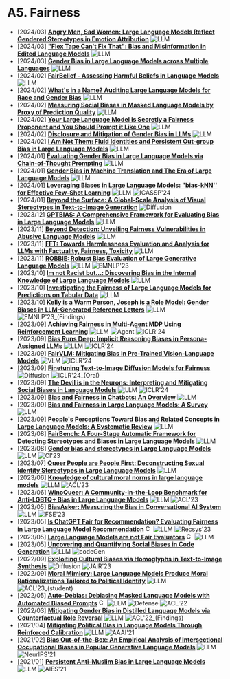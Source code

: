 # A5. Fairness
- [2024/03] **[Angry Men, Sad Women: Large Language Models Reflect Gendered Stereotypes in Emotion Attribution](https://arxiv.org/abs/2403.03121)** ![LLM](https://img.shields.io/badge/LLM-589cf4)
- [2024/03] **["Flex Tape Can't Fix That": Bias and Misinformation in Edited Language Models](https://arxiv.org/abs/2403.00180)** ![LLM](https://img.shields.io/badge/LLM-589cf4)
- [2024/03] **[Gender Bias in Large Language Models across Multiple Languages](https://arxiv.org/abs/2403.00277)** ![LLM](https://img.shields.io/badge/LLM-589cf4)
- [2024/02] **[FairBelief - Assessing Harmful Beliefs in Language Models](https://arxiv.org/abs/2402.17389)** ![LLM](https://img.shields.io/badge/LLM-589cf4)
- [2024/02] **[What's in a Name? Auditing Large Language Models for Race and Gender Bias](https://arxiv.org/abs/2402.14875)** ![LLM](https://img.shields.io/badge/LLM-589cf4)
- [2024/02] **[Measuring Social Biases in Masked Language Models by Proxy of Prediction Quality](https://arxiv.org/abs/2402.13954)** ![LLM](https://img.shields.io/badge/LLM-589cf4)
- [2024/02] **[Your Large Language Model is Secretly a Fairness Proponent and You Should Prompt it Like One](https://arxiv.org/abs/2402.12150)** ![LLM](https://img.shields.io/badge/LLM-589cf4)
- [2024/02] **[Disclosure and Mitigation of Gender Bias in LLMs](https://arxiv.org/abs/2402.11190)** ![LLM](https://img.shields.io/badge/LLM-589cf4)
- [2024/02] **[I Am Not Them: Fluid Identities and Persistent Out-group Bias in Large Language Models](https://arxiv.org/abs/2402.10436)** ![LLM](https://img.shields.io/badge/LLM-589cf4)
- [2024/01] **[Evaluating Gender Bias in Large Language Models via Chain-of-Thought Prompting](https://arxiv.org/abs/2401.15585)** ![LLM](https://img.shields.io/badge/LLM-589cf4)
- [2024/01] **[Gender Bias in Machine Translation and The Era of Large Language Models](https://arxiv.org/abs/2401.10016)** ![LLM](https://img.shields.io/badge/LLM-589cf4)
- [2024/01] **[Leveraging Biases in Large Language Models: "bias-kNN'' for Effective Few-Shot Learning](https://arxiv.org/abs/2401.09783)** ![LLM](https://img.shields.io/badge/LLM-589cf4) ![ICASSP'24](https://img.shields.io/badge/ICASSP'24-f1b800)
- [2024/01] **[Beyond the Surface: A Global-Scale Analysis of Visual Stereotypes in Text-to-Image Generation](https://arxiv.org/abs/2401.06310)** ![Diffusion](https://img.shields.io/badge/Diffusion-a99cf4)
- [2023/12] **[GPTBIAS: A Comprehensive Framework for Evaluating Bias in Large Language Models](https://arxiv.org/abs/2312.06315)** ![LLM](https://img.shields.io/badge/LLM-589cf4)
- [2023/11] **[Beyond Detection: Unveiling Fairness Vulnerabilities in Abusive Language Models](https://arxiv.org/abs/2311.09428)** ![LLM](https://img.shields.io/badge/LLM-589cf4)
- [2023/11] **[FFT: Towards Harmlessness Evaluation and Analysis for LLMs with Factuality, Fairness, Toxicity](https://arxiv.org/abs/2311.18580)** ![LLM](https://img.shields.io/badge/LLM-589cf4)
- [2023/11] **[ROBBIE: Robust Bias Evaluation of Large Generative Language Models](https://arxiv.org/abs/2311.18140)** ![LLM](https://img.shields.io/badge/LLM-589cf4) ![EMNLP'23](https://img.shields.io/badge/EMNLP'23-f1b800)
- [2023/10] **[Im not Racist but...: Discovering Bias in the Internal Knowledge of Large Language Models](https://arxiv.org/abs/2310.08780)** ![LLM](https://img.shields.io/badge/LLM-589cf4)
- [2023/10] **[Investigating the Fairness of Large Language Models for Predictions on Tabular Data](https://arxiv.org/abs/2310.14607)** ![LLM](https://img.shields.io/badge/LLM-589cf4)
- [2023/10] **[Kelly is a Warm Person, Joseph is a Role Model: Gender Biases in LLM-Generated Reference Letters](https://arxiv.org/abs/2310.09219)** ![LLM](https://img.shields.io/badge/LLM-589cf4) ![EMNLP'23_(Findings)](https://img.shields.io/badge/EMNLP'23_(Findings)-f1b800)
- [2023/09] **[Achieving Fairness in Multi-Agent MDP Using Reinforcement Learning](https://openreview.net/forum?id=yoVq2BGQdP)** ![LLM](https://img.shields.io/badge/LLM-589cf4) ![Agent](https://img.shields.io/badge/Agent-87b800) ![ICLR'24](https://img.shields.io/badge/ICLR'24-f1b800)
- [2023/09] **[Bias Runs Deep: Implicit Reasoning Biases in Persona-Assigned LLMs](https://openreview.net/forum?id=kGteeZ18Ir)** ![LLM](https://img.shields.io/badge/LLM-589cf4) ![ICLR'24](https://img.shields.io/badge/ICLR'24-f1b800)
- [2023/09] **[FairVLM: Mitigating Bias In Pre-Trained Vision-Language Models](https://openreview.net/forum?id=HXoq9EqR9e)** ![VLM](https://img.shields.io/badge/VLM-c7688b) ![ICLR'24](https://img.shields.io/badge/ICLR'24-f1b800)
- [2023/09] **[Finetuning Text-to-Image Diffusion Models for Fairness](https://openreview.net/forum?id=hnrB5YHoYu)** ![Diffusion](https://img.shields.io/badge/Diffusion-a99cf4) ![ICLR'24_(Oral)](https://img.shields.io/badge/ICLR'24_(Oral)-f1b800)
- [2023/09] **[The Devil is in the Neurons: Interpreting and Mitigating Social Biases in Language Models](https://openreview.net/forum?id=SQGUDc9tC8)** ![LLM](https://img.shields.io/badge/LLM-589cf4) ![ICLR'24](https://img.shields.io/badge/ICLR'24-f1b800)
- [2023/09] **[Bias and Fairness in Chatbots: An Overview](https://arxiv.org/abs/2309.08836)** ![LLM](https://img.shields.io/badge/LLM-589cf4)
- [2023/09] **[Bias and Fairness in Large Language Models: A Survey](https://arxiv.org/abs/2309.00770)** ![LLM](https://img.shields.io/badge/LLM-589cf4)
- [2023/09] **[People's Perceptions Toward Bias and Related Concepts in Large Language Models: A Systematic Review](https://arxiv.org/abs/2309.14504)** ![LLM](https://img.shields.io/badge/LLM-589cf4)
- [2023/08] **[FairBench: A Four-Stage Automatic Framework for Detecting Stereotypes and Biases in Large Language Models](https://arxiv.org/abs/2308.10397)** ![LLM](https://img.shields.io/badge/LLM-589cf4)
- [2023/08] **[Gender bias and stereotypes in Large Language Models](https://arxiv.org/abs/2308.14921)** ![LLM](https://img.shields.io/badge/LLM-589cf4) ![CI'23](https://img.shields.io/badge/CI'23-f1b800)
- [2023/07] **[Queer People are People First: Deconstructing Sexual Identity Stereotypes in Large Language Models](https://arxiv.org/abs/2307.00101)** ![LLM](https://img.shields.io/badge/LLM-589cf4)
- [2023/06] **[Knowledge of cultural moral norms in large language models](https://arxiv.org/abs/2306.01857)** ![LLM](https://img.shields.io/badge/LLM-589cf4) ![ACL'23](https://img.shields.io/badge/ACL'23-f1b800)
- [2023/06] **[WinoQueer: A Community-in-the-Loop Benchmark for Anti-LGBTQ+ Bias in Large Language Models](https://arxiv.org/abs/2306.15087)** ![LLM](https://img.shields.io/badge/LLM-589cf4) ![ACL'23](https://img.shields.io/badge/ACL'23-f1b800)
- [2023/05] **[BiasAsker: Measuring the Bias in Conversational AI System](https://arxiv.org/abs/2305.12434)** ![LLM](https://img.shields.io/badge/LLM-589cf4) ![FSE'23](https://img.shields.io/badge/FSE'23-f1b800)
- [2023/05] **[Is ChatGPT Fair for Recommendation? Evaluating Fairness in Large Language Model Recommendation](https://arxiv.org/abs/2305.07609)** [<img src="https://github.com/FortAwesome/Font-Awesome/blob/6.x/svgs/brands/github.svg" alt="Code" width="15" height="15">](https://github.com/jizhi-zhang/FaiRLLM) ![LLM](https://img.shields.io/badge/LLM-589cf4) ![Recsys'23](https://img.shields.io/badge/Recsys'23-f1b800)
- [2023/05] **[Large Language Models are not Fair Evaluators](https://arxiv.org/abs/2305.17926)** [<img src="https://github.com/FortAwesome/Font-Awesome/blob/6.x/svgs/brands/github.svg" alt="Code" width="15" height="15">](https://github.com/i-Eval/FairEval) ![LLM](https://img.shields.io/badge/LLM-589cf4)
- [2023/05] **[Uncovering and Quantifying Social Biases in Code Generation](https://arxiv.org/abs/2305.15377)** ![LLM](https://img.shields.io/badge/LLM-589cf4) ![codeGen](https://img.shields.io/badge/codeGen-87b800)
- [2022/09] **[Exploiting Cultural Biases via Homoglyphs in Text-to-Image Synthesis](https://arxiv.org/abs/2209.08891)** ![Diffusion](https://img.shields.io/badge/Diffusion-a99cf4) ![JAIR'23](https://img.shields.io/badge/JAIR'23-f1b800)
- [2022/09] **[Moral Mimicry: Large Language Models Produce Moral Rationalizations Tailored to Political Identity](https://arxiv.org/abs/2209.12106)** ![LLM](https://img.shields.io/badge/LLM-589cf4) ![ACL'23_(student)](https://img.shields.io/badge/ACL'23_(student)-f1b800)
- [2022/05] **[Auto-Debias: Debiasing Masked Language Models with Automated Biased Prompts](https://aclanthology.org/2022.acl-long.72/)** [<img src="https://github.com/FortAwesome/Font-Awesome/blob/6.x/svgs/brands/github.svg" alt="Code" width="15" height="15">](https://github.com/Irenehere/Auto-Debias) ![LLM](https://img.shields.io/badge/LLM-589cf4) ![Defense](https://img.shields.io/badge/Defense-87b800) ![ACL'22](https://img.shields.io/badge/ACL'22-f1b800)
- [2022/03] **[Mitigating Gender Bias in Distilled Language Models via Counterfactual Role Reversal](https://arxiv.org/abs/2203.12574)** ![LLM](https://img.shields.io/badge/LLM-589cf4) ![ACL'22_(Findings)](https://img.shields.io/badge/ACL'22_(Findings)-f1b800)
- [2021/04] **[Mitigating Political Bias in Language Models Through Reinforced Calibration](https://arxiv.org/abs/2104.14795)** ![LLM](https://img.shields.io/badge/LLM-589cf4) ![AAAI'21](https://img.shields.io/badge/AAAI'21-f1b800)
- [2021/02] **[Bias Out-of-the-Box: An Empirical Analysis of Intersectional Occupational Biases in Popular Generative Language Models](https://arxiv.org/abs/2102.04130)** ![LLM](https://img.shields.io/badge/LLM-589cf4) ![NeurIPS'21](https://img.shields.io/badge/NeurIPS'21-f1b800)
- [2021/01] **[Persistent Anti-Muslim Bias in Large Language Models](https://arxiv.org/abs/2101.05783)** ![LLM](https://img.shields.io/badge/LLM-589cf4) ![AIES'21](https://img.shields.io/badge/AIES'21-f1b800)
